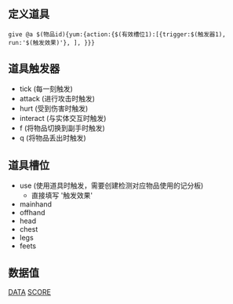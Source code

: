 #

## 定义道具

`give @a $(物品id){yum:{action:{$(有效槽位1):[{trigger:$(触发器1), run:'$(触发效果)'}, ], }}}`

## 道具触发器

- tick (每一刻触发)
- attack (进行攻击时触发)
- hurt (受到伤害时触发)
- interact (与实体交互时触发)
- f (将物品切换到副手时触发)
- q (将物品丢出时触发)

## 道具槽位

- use (使用道具时触发，需要创建检测对应物品使用的记分板)
  - 直接填写 '触发效果'
- mainhand
- offhand
- head
- chest
- legs
- feets

## 数据值

[DATA](./data.md)
[SCORE](./score.md)
